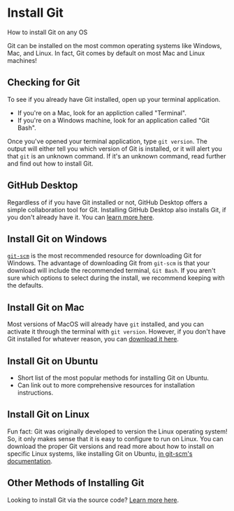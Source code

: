 <!--
# Install Git

- Overview of how to install/download Git with very clearly labeled sections for each operating system. 
- Including info for command line vs. download and other command line methods.

# General Specs

- Title: Git Commit – GitHub Git Guide
- URL: /git-guide/git-commit/
- Meta Description: The git commit command will save all staged changes, along with a brief description from the user, in a “commit” to the local repository.
- Focus Keyword: install git (12,100)
- Secondary Keywords: install git windows (6,600), install git mac (3,600), install git ubuntu (3,600), install git linux (1,600), how to install git (720)
- Word Count: 800+
- The focus keyword should be in the page title, url, h1 and throughout body copy.
- The secondary keywords are semantic variations of the focus keyword and are great to use in h2, h3 and other headings.
- Written from a marketing perspective, should have an informal voice and not be exclusively technical.
- Doesn’t need to exhaustively cover the technical intricacies of the specific git command – should be beginner friendly and include a lot of the “why” and a general overview of the “how”. Can link out to more in-depth technical resources where appropriate.

-->

# Install Git

How to install Git on any OS

Git can be installed on the most common operating systems like Windows, Mac, and Linux. In fact, Git comes by default on most Mac and Linux machines!

<!--- Can we use javascript to automatically detect OS and create quick access buttons for “download on Mac”, “Install on Mac” etc.
- Nav list for quick navigation to the following sections.-->

## Checking for Git

To see if you already have Git installed, open up your terminal application.

- If you're on a Mac, look for an appliction called "Terminal".
- If you're on a Windows machine, look for an application called "Git Bash". 

Once you've opened your terminal application, type `git version`. The output will either tell you which version of Git is installed, or it will alert you that `git` is an unknown command. If it's an unknown command, read further and find out how to install Git.

## GitHub Desktop

Regardless of if you have Git installed or not, GitHub Desktop offers a simple collaboration tool for Git. Installing GitHub Desktop also installs Git, if you don't already have it. You can [learn more here](https://desktop.github.com/).

## Install Git on Windows

[`git-scm`](https://git-scm.com/download/win) is the most recommended resource for downloading Git for Windows. The advantage of downloading Git from `git-scm` is that your download will include the recommended terminal, `Git Bash`. If you aren't sure which options to select during the install, we recommend keeping with the defaults.

## Install Git on Mac

Most versions of MacOS will already have `git` installed, and you can activate it through the terminal with `git version`. However, if you don't have Git installed for whatever reason, you can [download it here](https://git-scm.com/download/mac).

## Install Git on Ubuntu

- Short list of the most popular methods for installing Git on Ubuntu.
- Can link out to more comprehensive resources for installation instructions.

## Install Git on Linux

Fun fact: Git was originally developed to version the Linux operating system! So, it only makes sense that it is easy to configure to run on Linux. You can download the proper Git versions and read more about how to install on specific Linux systems, like installing Git on Ubuntu, [in git-scm's documentation](https://git-scm.com/download/linux).

## Other Methods of Installing Git

Looking to install Git via the source code? [Learn more here](https://git-scm.com/book/en/v2/Getting-Started-Installing-Git).
